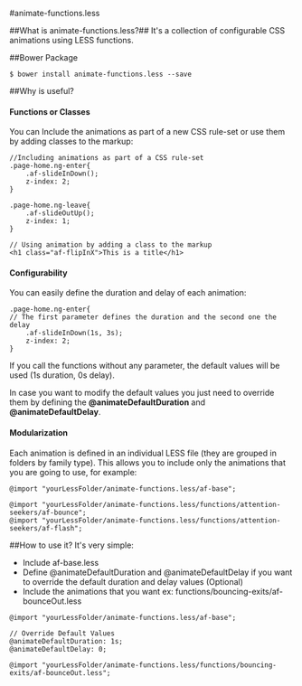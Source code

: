 #animate-functions.less

##What is animate-functions.less?##
It's a collection of configurable CSS animations using LESS functions.

##Bower Package
```
$ bower install animate-functions.less --save
```
##Why is useful?
#### Functions or Classes
You can Include the animations as part of a new CSS rule-set or use them by adding classes to the markup:
```less
//Including animations as part of a CSS rule-set
.page-home.ng-enter{
    .af-slideInDown();
    z-index: 2;
}

.page-home.ng-leave{
    .af-slideOutUp();
    z-index: 1;
}

// Using animation by adding a class to the markup
<h1 class="af-flipInX">This is a title</h1>
```

#### Configurability
You can easily define the duration and delay of each animation:
```less
.page-home.ng-enter{
// The first parameter defines the duration and the second one the delay
    .af-slideInDown(1s, 3s);
    z-index: 2;
}
```
If you call the functions without any parameter, the default values will be used (1s duration, 0s delay).

In case you want to modify the default values you just need to override them by defining the **@animateDefaultDuration** and **@animateDefaultDelay**.

#### Modularization
Each animation is defined in an individual LESS file (they are grouped in folders by family type). This allows you to include only the animations that you are going to use, for example:

```less
@import "yourLessFolder/animate-functions.less/af-base";

@import "yourLessFolder/animate-functions.less/functions/attention-seekers/af-bounce";
@import "yourLessFolder/animate-functions.less/functions/attention-seekers/af-flash";
```
##How to use it?
It's very simple:
* Include af-base.less
* Define @animateDefaultDuration and @animateDefaultDelay if you want to override the default duration and delay values (Optional)
* Include the animations that you want ex: functions/bouncing-exits/af-bounceOut.less

```less
@import "yourLessFolder/animate-functions.less/af-base";

// Override Default Values
@animateDefaultDuration: 1s;
@animateDefaultDelay: 0;

@import "yourLessFolder/animate-functions.less/functions/bouncing-exits/af-bounceOut.less";
```
